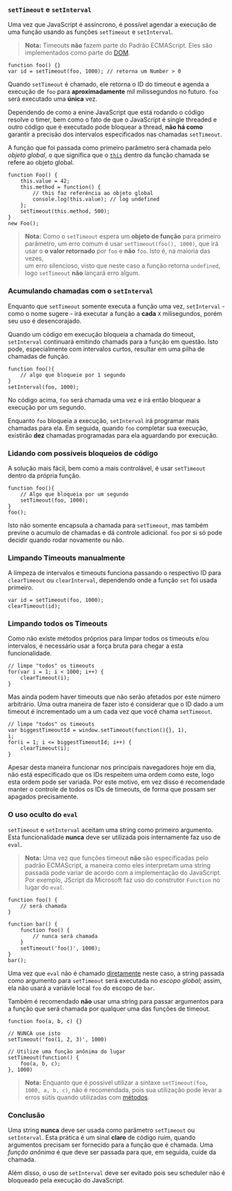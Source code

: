 ### `setTimeout` e `setInterval`

Uma vez que JavaScript é assíncrono, é possível agendar a execução de uma função
usando as funções `setTimeout` e `setInterval`.

> **Nota:** Timeouts **não** fazem parte do Padrão ECMAScript. Eles são
> implementados como parte do [DOM][1].

    function foo() {}
    var id = setTimeout(foo, 1000); // retorna um Number > 0

Quando `setTimeout` é chamado, ele retorna o ID do timeout e agenda a execução de `foo`
para **aproximadamente** mil milissegundos no futuro.
`foo` será executado uma **única** vez.

Dependendo de como a enine JavaScript que está rodando o código resolve o timer, bem como
o fato de que o JavaScript é single threaded e outro código que é executado pode bloquear a 
thread, **não há como** garantir a precisão dos intervalos especificados nas chamadas `setTimeout`.

A função que foi passada como primeiro parâmetro será chamada pelo *objeto global*, o que 
significa que o [`this`](#function.this) dentro da função chamada se refere ao objeto global.

    function Foo() {
        this.value = 42;
        this.method = function() {
            // this faz referência ao objeto global
            console.log(this.value); // log undefined
        };
        setTimeout(this.method, 500);
    }
    new Foo();


> **Nota:** Como o `setTimeout` espera um **objeto de função** para primeiro parâmetro, um
> erro comum é usar `setTimeout(foo(), 1000)`, que irá usar o 
> **o valor retornado** por `foo` e **não** `foo`. Isto é, na maioria das vezes,  
> um erro silencioso, visto que neste caso a função retorna `undefined`, logo `setTimeout` **não**
> lançará erro algum.

### Acumulando chamadas com o `setInterval`

Enquanto que `setTimeout` somente executa a função uma vez, `setInterval` -  como
o nome sugere -  irá executar a função a **cada** `X` milisegundos, porém seu uso é
desencorajado.

Quando um código em execução bloqueia a chamada do timeout, `setInterval` continuará
emitindo chamads para a função em questão. Isto pode, especialmente com intervalos curtos,
resultar em uma pilha de chamadas de função.

    function foo(){
        // algo que bloqueie por 1 segundo
    }
    setInterval(foo, 1000);

No código acima, `foo` será chamada uma vez e irá então bloquear a execução por um segundo.

Enquanto `foo` bloqueia a execução, `setInterval` irá programar mais chamadas para ela.
Em seguida, quando `foo` completar sua execução, existirão **dez** chamadas programadas
para ela aguardando por execução.

### Lidando com possíveis bloqueios de código

A solução mais fácil, bem como a mais controlável, é usar `setTimeout` dentro da 
própria função.

    function foo(){
        // Algo que bloqueia por um segundo
        setTimeout(foo, 1000);
    }
    foo();

Isto não somente encapsula a chamada para `setTimeout`, mas também previne
o acumulo de chamadas e dá controle adicional. `foo` por si só pode decidir
quando rodar novamente ou não.

### Limpando Timeouts manualmente

A limpeza de intervalos e timeouts funciona passando o respectivo ID 
para `clearTimeout` ou `clearInterval`, dependendo onde a função `set` foi usada primeiro.

    var id = setTimeout(foo, 1000);
    clearTimeout(id);

### Limpando todos os Timeouts

Como não existe métodos próprios para limpar todos os timeouts e/ou intervalos,
é necessário usar a força bruta para chegar a esta funcionalidade.

    // limpe "todos" os timeouts
    for(var i = 1; i < 1000; i++) {
        clearTimeout(i);
    }

Mas ainda podem haver timeouts que não serão afetados por este número arbitrário.
Uma outra maneira de fazer isto é considerar que o ID dado a um timeout é
incrementado um a um cada vez que você chama `setTimeout`.

    // limpe "todos" os timeouts
    var biggestTimeoutId = window.setTimeout(function(){}, 1),
    i;
    for(i = 1; i <= biggestTimeoutId; i++) {
        clearTimeout(i);
    }

Apesar desta maneira funcionar nos principais navegadores hoje em dia, não está especificado
que os IDs respeitem uma ordem como este, logo esta ordem pode ser variada. Por este motivo, em vez disso
é recomendade manter o controle de todos os IDs de timeouts, de forma que possam ser apagados precisamente.

### O uso oculto do `eval`

`setTimeout` e `setInterval` aceitam uma string como primeiro argumento.
Esta funcionalidade **nunca** deve ser utilizada pois internamente faz uso de `eval`.

> **Nota:** Uma vez que funções timeout **não** são especificadas pelo padrão ECMAScript, a maneira como 
> eles interpretam uma string passada pode variar de acordo com a implementação do JavaScript. Por exemplo, JScript
> da Microsoft faz uso do construtor `Function` no lugar do `eval`.

    function foo() {
        // será chamada
    }

    function bar() {
        function foo() {
            // nunca será chamada
        }
        setTimeout('foo()', 1000);
    }
    bar();

Uma vez que `eval` não é chamado [diretamente](#core.eval) neste caso, a string
passada como argumento para `setTimeout` será executada no *escopo global*; assim, ela
não usará a variávle local `foo` do escopo de `bar`.

Também é recomendado **não** usar uma string para passar argumentos
para a função que será chamada por qualquer uma das funções de timeout.

    function foo(a, b, c) {}
    
    // NUNCA use isto
    setTimeout('foo(1, 2, 3)', 1000)

    // Utilize uma função anônima do lugar
    setTimeout(function() {
        foo(a, b, c);
    }, 1000)

> **Nota:** Enquanto que é possivel utilizar a sintaxe 
> `setTimeout(foo, 1000, a, b, c)`, não é recomendada, pois sua utilização pode levar
> a erros sútis quando utilizadas com [métodos](#function.this). 

### Conclusão

Uma string **nunca** deve ser usada como parâmetro `setTimeout` ou 
`setInterval`. Esta prática é um sinal **claro** de código ruim, quando argumentos precisam ser fornecido para a função que é chamada.
Uma *função anônima* é que deve ser passada para que, em seguida, cuide da chamada.

Além disso, o uso de `setInterval` deve ser evitado pois seu scheduler não é
bloqueado pela execução do JavaScript.

[1]: http://en.wikipedia.org/wiki/Document_Object_Model "Document Object Model"

